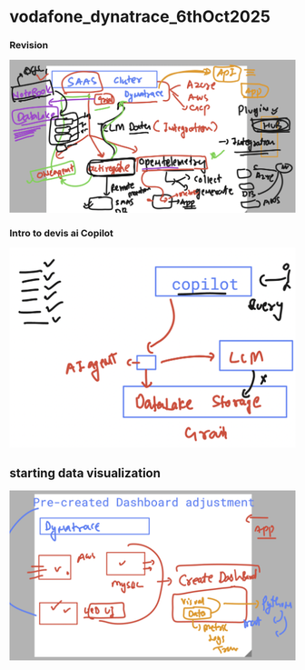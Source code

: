 # vodafone_dynatrace_6thOct2025

### Revision 

<img src="rev1.png">

### Intro to devis ai Copilot 

<img src="ai1.png">

## starting data visualization 

<img src="vi1.png">